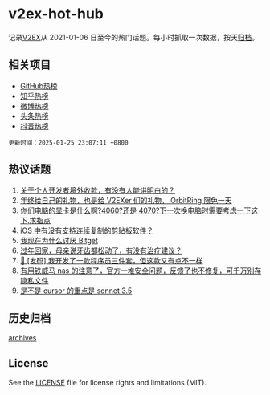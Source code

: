 # v2ex-hot-hub

 记录[V2EX](https://www.v2ex.com/)从 2021-01-06 日至今的热门话题。每小时抓取一次数据，按天[归档](archives)。
 
 ## 相关项目

- [GitHub热榜](https://github.com/snaildev/github-hot-hub)
- [知乎热榜](https://github.com/snaildev/zhihu-hot-hub)
- [微博热榜](https://github.com/snaildev/weibo-hot-hub)
- [头条热榜](https://github.com/snaildev/toutiao-hot-hub)
- [抖音热榜](https://github.com/snaildev/douyin-hot-hub)


 `更新时间：2025-01-25 23:07:11 +0800`

## 热议话题

1. [关于个人开发者境外收款，有没有人能讲明白的？](https://www.v2ex.com/t/1107743)
1. [年终给自己的礼物，也是给 V2EXer 们的礼物， OrbitRing 限免一天](https://www.v2ex.com/t/1107785)
1. [你们电脑的显卡是什么啊?4060?还是 4070?下一次换电脑时需要考虑一下这下,求指点](https://www.v2ex.com/t/1107767)
1. [iOS 中有没有支持连续复制的剪贴板软件？](https://www.v2ex.com/t/1107813)
1. [我现在为什么讨厌 Bitget](https://www.v2ex.com/t/1107778)
1. [过年回家，母亲说牙齿都松动了，有没有治疗建议？](https://www.v2ex.com/t/1107811)
1. [🎁 [发码] 我开发了一款程序员三件套，但这款又有点不一样](https://www.v2ex.com/t/1107754)
1. [有用铁威马 nas 的注意了，官方一堆安全问题，反馈了也不修复，可千万别存隐私文件](https://www.v2ex.com/t/1107745)
1. [是不是 cursor 的重点是 sonnet 3.5](https://www.v2ex.com/t/1107765)

## 历史归档

[archives](archives)

## License

See the [LICENSE](LICENSE) file for license rights and limitations (MIT).
